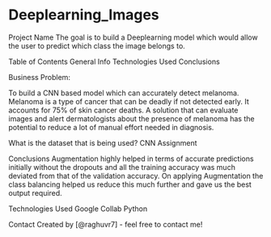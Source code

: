 # Deeplearning_Images

Project Name
The goal is to build a Deeplearning model which would allow the user to predict which class the image belongs to.

Table of Contents
General Info
Technologies Used
Conclusions

Business Problem:

To build a CNN based model which can accurately detect melanoma. Melanoma is a type of cancer that can be deadly if not detected early. It accounts for 75% of skin cancer deaths. A solution that can evaluate images and alert dermatologists about the presence of melanoma has the potential to reduce a lot of manual effort needed in diagnosis.

What is the dataset that is being used? CNN Assignment

Conclusions
Augmentation highly helped in terms of accurate predictions initially without the dropouts and all the training accuracy was much deviated from that of the validation accuracy. On applying Augmentation the class balancing helped us reduce this much further and gave us the best output required.

Technologies Used
Google Collab
Python

Contact
Created by [@raghuvr7] - feel free to contact me!
